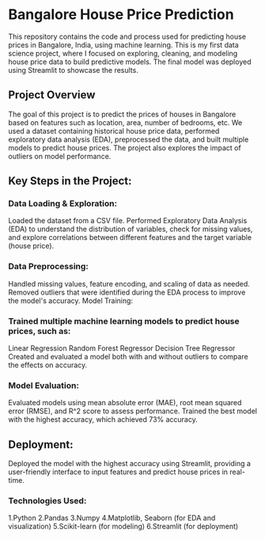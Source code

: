 
# Bangalore House Price Prediction
This repository contains the code and process used for predicting house prices in Bangalore, India, using machine learning. This is my first data science project, where I focused on exploring, cleaning, and modeling house price data to build predictive models. The final model was deployed using Streamlit to showcase the results.

## Project Overview
The goal of this project is to predict the prices of houses in Bangalore based on features such as location, area, number of bedrooms, etc. We used a dataset containing historical house price data, performed exploratory data analysis (EDA), preprocessed the data, and built multiple models to predict house prices. The project also explores the impact of outliers on model performance.

## Key Steps in the Project:
### Data Loading & Exploration:
Loaded the dataset from a CSV file.
Performed Exploratory Data Analysis (EDA) to understand the distribution of variables, check for missing values, and explore correlations between different features and the target variable (house price).
### Data Preprocessing:
Handled missing values, feature encoding, and scaling of data as needed.
Removed outliers that were identified during the EDA process to improve the model's accuracy.
Model Training:

### Trained multiple machine learning models to predict house prices, such as:
Linear Regression
Random Forest Regressor
Decision Tree Regressor
Created and evaluated a model both with and without outliers to compare the effects on accuracy.

### Model Evaluation:
Evaluated models using mean absolute error (MAE), root mean squared error (RMSE), and R^2 score to assess performance.
Trained the best model with the highest accuracy, which achieved 73% accuracy.
## Deployment:
Deployed the model with the highest accuracy using Streamlit, providing a user-friendly interface to input features and predict house prices in real-time.
### Technologies Used:
1.Python
2.Pandas
3.Numpy
4.Matplotlib, Seaborn (for EDA and visualization)
5.Scikit-learn (for modeling)
6.Streamlit (for deployment)
